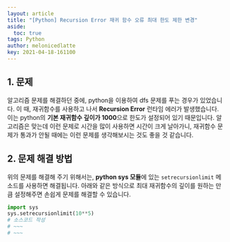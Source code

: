 ```yaml
---
layout: article
title: "[Python] Recursion Error 재귀 함수 오류 최대 한도 제한 변경"
aside:
  toc: true
tags: Python 
author: melonicedlatte
key: 2021-04-18-161100
---
```


## 1. 문제

알고리즘 문제를 해결하던 중에, python을 이용하여 dfs 문제를 푸는 경우가 있었습니다. 이 때, 재귀함수를 사용하고 나서 **Recursion Error** 런타임 에러가 발생했습니다. 이는 python의 **기본 재귀함수 깊이가 1000**으로 한도가 설정되어 있기 때문입니다. 알고리즘은 맞는데 이런 문제로 시간을 많이 사용하면 시간이 크게 날아가니, 재귀함수 문제가 통과가 안될 때에는 이런 문제를 생각해보시는 것도 좋을 것 같습니다.

## 2. 문제 해결 방법

위의 문제를 해결해 주기 위해서는, **python sys 모듈**에 있는 `setrecursionlimit` 메소드를 사용하면 해결됩니다. 아래와 같은 방식으로 최대 재귀함수의 깊이를 원하는 만큼 설정해주면 손쉽게 문제를 해결할 수 있습니다.

~~~python
import sys
sys.setrecursionlimit(10**5)
# 소스코드 작성
# ~~~
# ~~~
~~~
